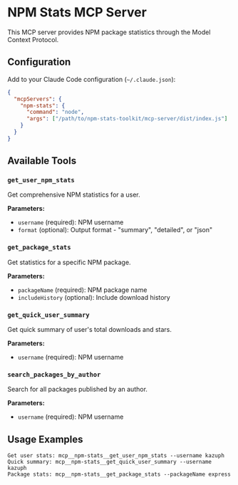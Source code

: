 # NPM Stats MCP Server

This MCP server provides NPM package statistics through the Model Context Protocol.

## Configuration

Add to your Claude Code configuration (`~/.claude.json`):

```json
{
  "mcpServers": {
    "npm-stats": {
      "command": "node",
      "args": ["/path/to/npm-stats-toolkit/mcp-server/dist/index.js"]
    }
  }
}
```

## Available Tools

### `get_user_npm_stats`
Get comprehensive NPM statistics for a user.

**Parameters:**
- `username` (required): NPM username
- `format` (optional): Output format - "summary", "detailed", or "json"

### `get_package_stats`
Get statistics for a specific NPM package.

**Parameters:**
- `packageName` (required): NPM package name
- `includeHistory` (optional): Include download history

### `get_quick_user_summary`
Get quick summary of user's total downloads and stars.

**Parameters:**
- `username` (required): NPM username

### `search_packages_by_author`
Search for all packages published by an author.

**Parameters:**
- `username` (required): NPM username

## Usage Examples

```
Get user stats: mcp__npm-stats__get_user_npm_stats --username kazuph
Quick summary: mcp__npm-stats__get_quick_user_summary --username kazuph
Package stats: mcp__npm-stats__get_package_stats --packageName express
```